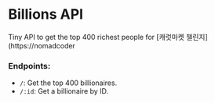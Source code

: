 # Billions API

Tiny API to get the top 400 richest people for [캐럿마켓 챌린지](https://nomadcoder

### Endpoints:

- `/`: Get the top 400 billionaires.
- `/:id`: Get a billionaire by ID.
